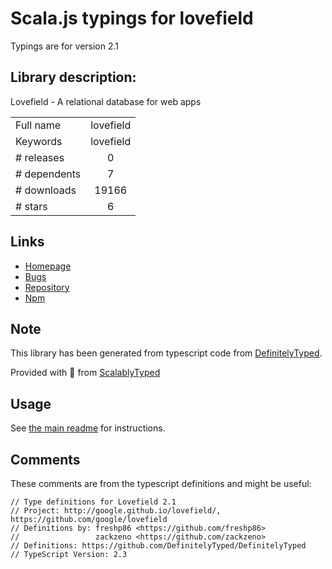 
# Scala.js typings for lovefield

Typings are for version 2.1

## Library description:
Lovefield - A relational database for web apps

|                    |                 |
| ------------------ | :-------------: |
| Full name          | lovefield |
| Keywords           | lovefield |
| # releases         | 0 |
| # dependents       | 7 |
| # downloads        | 19166 |
| # stars            | 6 |

## Links
- [Homepage](https://github.com/google/lovefield)
- [Bugs](https://github.com/google/lovefield/issues)
- [Repository](https://github.com/google/lovefield)
- [Npm](https://www.npmjs.com/package/lovefield)
    


## Note
This library has been generated from typescript code from [DefinitelyTyped](https://definitelytyped.org).

Provided with :purple_heart: from [ScalablyTyped](https://github.com/oyvindberg/ScalablyTyped)

## Usage
See [the main readme](../../readme.md) for instructions.

## Comments

These comments are from the typescript definitions and might be useful:
```
// Type definitions for Lovefield 2.1
// Project: http://google.github.io/lovefield/, https://github.com/google/lovefield
// Definitions by: freshp86 <https://github.com/freshp86>
//                 zackzeno <https://github.com/zackzeno>
// Definitions: https://github.com/DefinitelyTyped/DefinitelyTyped
// TypeScript Version: 2.3

```

